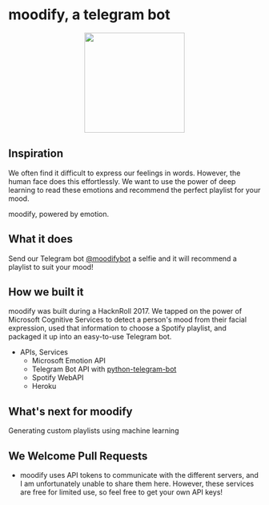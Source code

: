 # moodify, a telegram bot

<p align="center">
 <img src="https://cloud.githubusercontent.com/assets/15007950/22197508/3ef75cc0-e18d-11e6-9752-fe481d10dbb2.jpg" width="200">
</p>

## Inspiration
We often find it difficult to express our feelings in words. However, the human face does this effortlessly. We want to use the power of deep learning to read these emotions and recommend the perfect playlist for your mood.

moodify, powered by emotion. 

## What it does
Send our Telegram bot [@moodifybot](telegram.me/moodifybot) a selfie and it will recommend a playlist to suit your mood!

## How we built it
moodify was built during a HacknRoll 2017. We tapped on the power of Microsoft Cognitive Services to detect a person's mood from their facial expression, used that information to choose a Spotify playlist, and packaged it up into an easy-to-use Telegram bot.

* APIs, Services
  * Microsoft Emotion API
  * Telegram Bot API with [python-telegram-bot](https://github.com/python-telegram-bot/python-telegram-bot)
  * Spotify WebAPI
  * Heroku

## What's next for moodify
Generating custom playlists using machine learning

## We Welcome Pull Requests
* moodify uses API tokens to communicate with the different servers, and I am unfortunately unable to share them here. However, these services are free for limited use, so feel free to get your own API keys!
